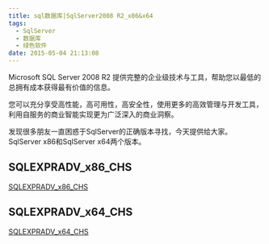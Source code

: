 ```yaml
---
title: sql数据库|SqlServer2008 R2_x86&x64
tags:
  - SqlServer
  - 数据库
  - 绿色软件
date: 2015-05-04 21:13:08
---
```

Microsoft SQL Server 2008 R2 提供完整的企业级技术与工具，帮助您以最低的总拥有成本获得最有价值的信息。

您可以充分享受高性能，高可用性，高安全性，使用更多的高效管理与开发工具，利用自服务的商业智能实现更为广泛深入的商业洞察。

发现很多朋友一直困惑于SqlServer的正确版本寻找，今天提供给大家。SqlServer x86和SqlServer x64两个版本。
<!--more-->
## SQLEXPRADV_x86_CHS

[SQLEXPRADV_x86_CHS](http://pan.baidu.com/s/1dD6UjFb)

## SQLEXPRADV_x64_CHS

[SQLEXPRADV_x64_CHS](http://pan.baidu.com/s/1dDBDTc9)